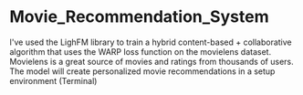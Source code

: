 # Movie_Recommendation_System
I've used the LighFM library to train a hybrid content-based + collaborative algorithm that uses the WARP loss function on the movielens dataset. Movielens is a great source of movies and ratings from thousands of users. The model will create personalized movie recommendations in a setup environment (Terminal)
